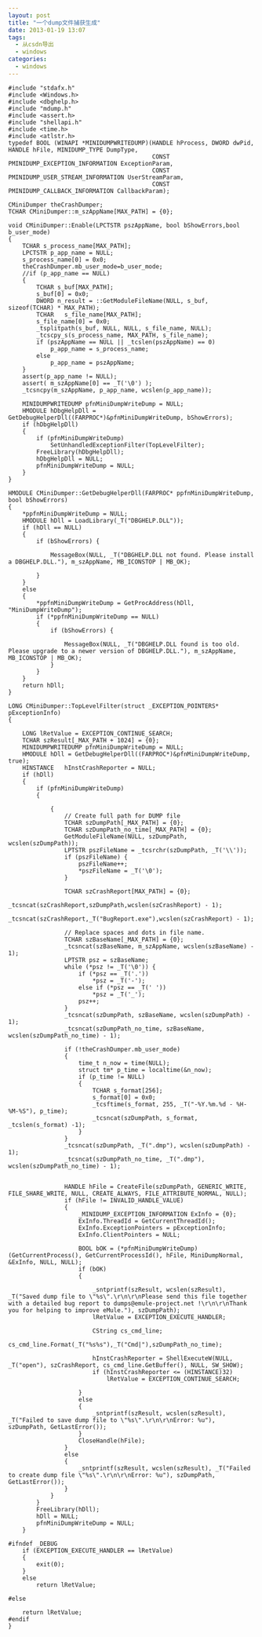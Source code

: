 ```yaml
---
layout: post
title: "一个dump文件捕获生成"
date: 2013-01-19 13:07
tags: 
  - 从csdn导出
  - windows
categories: 
  - windows
---
```



    #include "stdafx.h"
    #include <Windows.h>
    #include <dbghelp.h>
    #include "mdump.h"
    #include <assert.h>
    #include "shellapi.h"
    #include <time.h>
    #include <atlstr.h>
    typedef BOOL (WINAPI *MINIDUMPWRITEDUMP)(HANDLE hProcess, DWORD dwPid, HANDLE hFile, MINIDUMP_TYPE DumpType,
    										 CONST PMINIDUMP_EXCEPTION_INFORMATION ExceptionParam,
    										 CONST PMINIDUMP_USER_STREAM_INFORMATION UserStreamParam,
    										 CONST PMINIDUMP_CALLBACK_INFORMATION CallbackParam);
    
    CMiniDumper theCrashDumper;
    TCHAR CMiniDumper::m_szAppName[MAX_PATH] = {0};
    
    void CMiniDumper::Enable(LPCTSTR pszAppName, bool bShowErrors,bool b_user_mode)
    {
    	TCHAR s_process_name[MAX_PATH];
    	LPCTSTR p_app_name = NULL;
    	s_process_name[0] = 0x0;
    	theCrashDumper.mb_user_mode=b_user_mode;
    	//if (p_app_name == NULL)
    	{
    		TCHAR s_buf[MAX_PATH];
    		s_buf[0] = 0x0;
    		DWORD n_result = ::GetModuleFileName(NULL, s_buf, sizeof(TCHAR) * MAX_PATH);
    		TCHAR	s_file_name[MAX_PATH];
    		s_file_name[0] = 0x0;
    		_tsplitpath(s_buf, NULL, NULL, s_file_name, NULL);
    		_tcscpy_s(s_process_name, MAX_PATH, s_file_name);
    		if (pszAppName == NULL || _tcslen(pszAppName) == 0)
    			p_app_name = s_process_name;
    		else
    			p_app_name = pszAppName;
    	}
    	assert(p_app_name != NULL);
    	assert( m_szAppName[0] == _T('\0') );
    	_tcsncpy(m_szAppName, p_app_name, wcslen(p_app_name));  
         
    	MINIDUMPWRITEDUMP pfnMiniDumpWriteDump = NULL;
    	HMODULE hDbgHelpDll = GetDebugHelperDll((FARPROC*)&pfnMiniDumpWriteDump, bShowErrors);
    	if (hDbgHelpDll)
    	{
    		if (pfnMiniDumpWriteDump)
    			SetUnhandledExceptionFilter(TopLevelFilter);
    		FreeLibrary(hDbgHelpDll);
    		hDbgHelpDll = NULL;
    		pfnMiniDumpWriteDump = NULL;
    	}
    }
    
    HMODULE CMiniDumper::GetDebugHelperDll(FARPROC* ppfnMiniDumpWriteDump, bool bShowErrors)
    {
    	*ppfnMiniDumpWriteDump = NULL;
    	HMODULE hDll = LoadLibrary(_T("DBGHELP.DLL"));
    	if (hDll == NULL)
    	{
    		if (bShowErrors) {
    
    			MessageBox(NULL, _T("DBGHELP.DLL not found. Please install a DBGHELP.DLL."), m_szAppName, MB_ICONSTOP | MB_OK);
    		
    		}
    	}
    	else
    	{
    		*ppfnMiniDumpWriteDump = GetProcAddress(hDll, "MiniDumpWriteDump");
    		if (*ppfnMiniDumpWriteDump == NULL)
    		{
    			if (bShowErrors) {
    				
    				MessageBox(NULL, _T("DBGHELP.DLL found is too old. Please upgrade to a newer version of DBGHELP.DLL."), m_szAppName, MB_ICONSTOP | MB_OK);
    			}
    		}
    	}
    	return hDll;
    }
    
    LONG CMiniDumper::TopLevelFilter(struct _EXCEPTION_POINTERS* pExceptionInfo)
    {
    	   
    	LONG lRetValue = EXCEPTION_CONTINUE_SEARCH;
    	TCHAR szResult[_MAX_PATH + 1024] = {0};
    	MINIDUMPWRITEDUMP pfnMiniDumpWriteDump = NULL;
    	HMODULE hDll = GetDebugHelperDll((FARPROC*)&pfnMiniDumpWriteDump, true);
    	HINSTANCE	hInstCrashReporter = NULL;	
    	if (hDll)
    	{
    		if (pfnMiniDumpWriteDump)
    		{
    
    			{
    				// Create full path for DUMP file
    				TCHAR szDumpPath[_MAX_PATH] = {0};
    				TCHAR szDumpPath_no_time[_MAX_PATH] = {0};
    				GetModuleFileName(NULL, szDumpPath, wcslen(szDumpPath));
    				LPTSTR pszFileName = _tcsrchr(szDumpPath, _T('\\'));
    				if (pszFileName) {
    					pszFileName++;
    					*pszFileName = _T('\0');
    				}
    
    				TCHAR szCrashReport[MAX_PATH] = {0};
    				_tcsncat(szCrashReport,szDumpPath,wcslen(szCrashReport) - 1);
    				_tcsncat(szCrashReport,_T("BugReport.exe"),wcslen(szCrashReport) - 1);
    
    				// Replace spaces and dots in file name.
    				TCHAR szBaseName[_MAX_PATH] = {0};
    				_tcsncat(szBaseName, m_szAppName, wcslen(szBaseName) - 1);
    				LPTSTR psz = szBaseName;
    				while (*psz != _T('\0')) {
    					if (*psz == _T('.'))
    						*psz = _T('-');
    					else if (*psz == _T(' '))
    						*psz = _T('_');
    					psz++;
    				}
    				_tcsncat(szDumpPath, szBaseName, wcslen(szDumpPath) - 1);
    				_tcsncat(szDumpPath_no_time, szBaseName, wcslen(szDumpPath_no_time) - 1);				
    				
    				if (!theCrashDumper.mb_user_mode)
    				{
    					time_t n_now = time(NULL);
    					struct tm* p_time = localtime(&n_now);
    					if (p_time != NULL)
    					{
    						TCHAR s_format[256];
    						s_format[0] = 0x0;
    						_tcsftime(s_format, 255, _T("-%Y.%m.%d - %H-%M-%S"), p_time);
    						_tcsncat(szDumpPath, s_format, _tcslen(s_format) -1);
    					}
    				}                
    				_tcsncat(szDumpPath, _T(".dmp"), wcslen(szDumpPath) - 1);
    				_tcsncat(szDumpPath_no_time, _T(".dmp"), wcslen(szDumpPath_no_time) - 1);
    
                   
    				HANDLE hFile = CreateFile(szDumpPath, GENERIC_WRITE, FILE_SHARE_WRITE, NULL, CREATE_ALWAYS, FILE_ATTRIBUTE_NORMAL, NULL);
    				if (hFile != INVALID_HANDLE_VALUE)
    				{
    					_MINIDUMP_EXCEPTION_INFORMATION ExInfo = {0};
    					ExInfo.ThreadId = GetCurrentThreadId();
    					ExInfo.ExceptionPointers = pExceptionInfo;
    					ExInfo.ClientPointers = NULL;
    
    					BOOL bOK = (*pfnMiniDumpWriteDump)(GetCurrentProcess(), GetCurrentProcessId(), hFile, MiniDumpNormal, &ExInfo, NULL, NULL);
    					if (bOK)
    					{
    						
    						_sntprintf(szResult, wcslen(szResult), _T("Saved dump file to \"%s\".\r\n\r\nPlease send this file together with a detailed bug report to dumps@emule-project.net !\r\n\r\nThank you for helping to improve eMule."), szDumpPath);
    						lRetValue = EXCEPTION_EXECUTE_HANDLER;
    						
    						CString cs_cmd_line;
    						cs_cmd_line.Format(_T("%s%s"),_T("Cmd|"),szDumpPath_no_time);						
    						
    						hInstCrashReporter = ShellExecuteW(NULL, _T("open"), szCrashReport, cs_cmd_line.GetBuffer(), NULL, SW_SHOW);
    						if (hInstCrashReporter <= (HINSTANCE)32)
    							lRetValue = EXCEPTION_CONTINUE_SEARCH;
    						
    					}
    					else
    					{						
    						_sntprintf(szResult, wcslen(szResult), _T("Failed to save dump file to \"%s\".\r\n\r\nError: %u"), szDumpPath, GetLastError());
    					}
    					CloseHandle(hFile);
    				}
    				else
    				{					
    					_sntprintf(szResult, wcslen(szResult), _T("Failed to create dump file \"%s\".\r\n\r\nError: %u"), szDumpPath, GetLastError());
    				}
    			}
    		}
    		FreeLibrary(hDll);
    		hDll = NULL;
    		pfnMiniDumpWriteDump = NULL;
    	}
    
    #ifndef _DEBUG
    	if (EXCEPTION_EXECUTE_HANDLER == lRetValue)		
    	{
    		exit(0);
    	}
    	else
    		return lRetValue;
    
    #else
    
    	return lRetValue;
    #endif
    }
    

  

